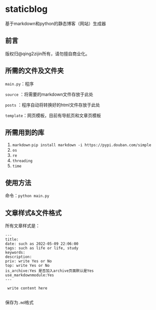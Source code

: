 # staticblog
基于markdown和python的静态博客（网站）生成器

## 前言
版权归@qing2zijin所有，请勿擅自商业化。

## 所需的文件及文件夹
`main.py`：程序

`source` ：将需要的markdown文件存放于此处

`posts` ：程序自动将转换好的html文件存放于此处

`template`：网页模板，目前有导航页和文章页模板

## 所需用到的库

1. `markdown` `pip install markdown -i https://pypi.douban.com/simple`
2. `os`
3. `re`
4. `threading`
5. `time`

## 使用方法
命令：`python main.py`

## 文章样式&文件格式
所有文章样式是：
```
---
title:
date: such as 2022-05-09 22:06:00
tags: such as life or life, study
keywords:
description:
priv: write Yes or No
top: write Yes or No
is_archive:Yes 是否加入archive页面默认是Yes
use_markdownmodule:Yes
---

 write content here
 
```


保存为`.md`格式
